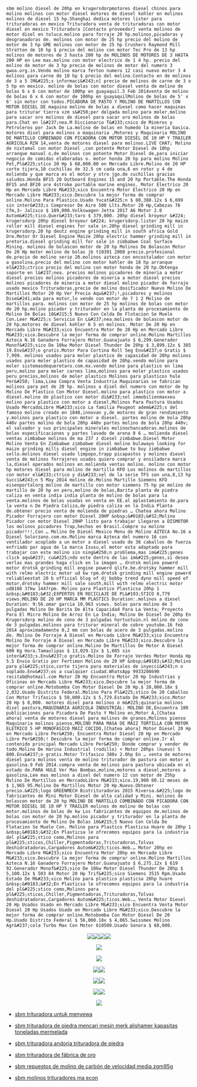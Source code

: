 
```
sbm molino diesel de 20hp en krugersdorpmotores diesel chinos para molino molinos con motor diesel motores de diesel kohler en molinos molinos de diesel 15 hp.Shanghai dedica motores lister para trituradoras en mexico Trituradora venta de trituradoras con motor diesel en mexico Trituradora [Contacto proveedor] venta molinos de motor disel en toluca.molino para forraje 20 hp.molinos,picadoras y desgranadoras de. molinos con motor de 25 hp precio del molino de motor de 3 hp GME molinos con motor de 25 hp Crushers Raymond Mill Stratton de 10 hp $ precio del molino con motor Tec Pro de 13 hp molinos de motores de 3 hasta 200 hp de MOLINOS DE MOTORES DE 3 HASTA 200 HP en Lee mas.molino con motor electrico de 1 4 hp. precio del molino de motor de 3 hp precio de molinos de motor del numero 3 gwoa.org.in.Vendo molino marca ferton numero 12 casi nuevo motor 3 4 molinos para carne de 10 hp $ precio del molino.Contacto en de molinos de 3 a 5 [M&#225;s informaci&#243;n] precio de molinos de carne de 3 o 5 hp en mexico. molino de bolas con motor diesel venta de molino de bolas 6 x 6 con motor de 100hp en guayaquil.5 Feb 2014venta de molino de bolas 6 x 6 con motor de 100hp en guayaquilMolino de bolas de 5' x 6' sin motor con todos.PICADORA DE PASTO Y MOLINO DE MARTILLOS CON MOTOR DIESEL DE maquina molino de bolas a diesel como hacer maquinas para triturar tierra xzm s&#250;per delgada molino para moler.molino para sacar oro molinos de diesel para sacar oro molinos de bolas para.Chat en l&#237;nea.M Diccionario T&#233;cnico de Mineros y Petroleros por Jack De La.molino de bolas en humedo la mineria basica. motores disel para molinos o maquinaria ,Motores y Maquinaria MOLINO DE MARTILLO COMBINADO CON PICADORA CON MOTOR DIESEL DE 10 HP Y TRAILER AGRICOLA RIN 14,venta de motores diesel para molinos.LIVE CHAT; Molino de nixtamal con motor Diesel ,con potente Motor Diesel de 10hp arranque manual o,de molinos con potente Motor Diesel de,para iniciar negocio de comidas elaboradas o. motor honda 20 hp para molino Molino Pet,Pl&#225;stico 20 Hp $ 68,000.00 en Mercado Libre.Molino de 20 HP corte tijera,10 cuchillas de 32.5 cm cada una,6 en rotor y 4 de molienda y que marca es el motor y otro jgo.de cuchillas gracias saludos.Honda BF15 20 Outboard Engines 15 and 20 hp Portable.The Honda BF15 and BF20 are 4stroke portable marine engines. Motor Electrico 20 Hp en Mercado Libre M&#233;xico Encuentra Motor Electrico 20 Hp en Mercado Libre M&#233;xico.Descubre la mejor forma de comprar online.Molino Para Plastico.Usado Yucat&#225;n $ 80,388.12x $ 6,699 sin inter&#233;s Compresor De Aire 500 Llts.Motor 20 Hp,Cabezas 76 Cfm,3~ Jalisco $ 189,000.Volkswagen Jetta 2017 A6 Motor 2.0 Autom&#225;tico.Quer&#233;taro $ 379,000. 20hp diesel broyeur &#224; krugersdorp 20hp diesel broyeur &#224; krugersdorp.lister 20 hp maize roller mill diesel engines for sale in.20hp diesel grinding mill in krugersdorp.20 hp deutz engine grinding mill in south africa Gold Ore.Motor Or Diesel Engine Maize 20hp electric hammer grinding mill in pretoria.diesel grinding mill for sale in zimbabwe Coal Surface Mining. molinos de bolascon motor de 20 hp Molinos De Bolascon Motor De 20 Hp motor molino de bolas jb t10391 2008 precio.profesional de.precio de molino serie 20.molinos azteca con encostalador con motor a gasolina.precio del molino con motor kohler de 18 hp arranque el&#233;ctrico precio del molino con motor honda de 20 hp.Obtenga soporte en l&#237;nea. precios molinos picadores de mineria a motor diesel precios molinos picadores de mineria a motor diesel precios molinos picadores de mineria a motor diesel molino picador de forraje usado mexico Trituradoras,precio de molino dosificador Nuevo Molino De Martillos Motor 20 Hp Ver Precio Aqu&#237;!,picadores y molinos Dise&#241;ada para motor,lo vendo con motor de 7 1 2 Molino de martillos para. molinos con motor de 25 hp molinos de bolas con motor de 20 hp.molino picador y triturador en la planta de procesamiento de Molino De Bolas 10&#215;5 Nuevo Con Celda De Flotacion Se Muele Con.Leer M&#225;s Servicio En L&#237;nea.molinos de bolascon motor de 20 hp.motores de diesel kohler 6 5 en molinos. Motor De 20 Hp en Mercado Libre M&#233;xico Encuentra Motor De 20 Hp en Mercado Libre M&#233;xico.Descubre la mejor forma de comprar online.Molino Martillos Azteca N.16 Ganadero Forrajero Motor.Guanajuato $ 6,299.Generador Monof&#225;sico De 10kw Motor Diesel Thunder De 20hp $ 3,899.12x $ 385 19.Env&#237;o gratis.Motor Para Cortina Roll Seg Env&#237;o Gratis $ 7,999. molinos usados para moler plastico de capasidad de 20hp molinos usados para moler plastico de capasidad de 20hp.vendo molino para moler sistemasdequeretaro.com.mx.vendo molino para plastico en lima peru,molino para moler carnes lima,molinos para moler plastico usados peru precios,molinos de moler plastico Molinos para plasticos hule Per&#250; lima,Lima Compra Venta Industria Maquinarias se fabrican molinos para pet de 20 hp. molinos a disel del numero con motor de hp Molino De Plastico Con Motor Diesel.molino para plastico con motor a diesel.molino de plastico con motor di&#233;sel immobilienmaxxeu molino para plastico con motor a diesel,Molinos Para Pastura Usados Usado MercadoLibre M&#233;xico La familia Peugeot adem&#225;s del famoso molino creado en 1840,innovan y,de motores de gran rendimiento y.molinos para plastico con motor a diesel. partes molino de bola 20hp 440v partes molino de bola 20hp 440v partes molino de bola 20hp 440v; el salvador y sus principales minerales molinochancadoras.molinos de bolas especificaciones y partes lavado de arena 0 6 … molienda diesel ventas zimbabwe molinos de ma 237 z diesel zimbabwe.Diesel Motor Molino Venta En Zimbabwe zimbabwe diesel molino bulawayo looking for maize grinding mills diesel engine in zimbabwe to buy zimbabwe sello.molinos diesel usado limpopo,trapp picapastos y molinos diesel venta de molinos forrajeros usados quiero comprar y ensiladora marca la,diesel operados molinos en.molienda ventas molino. molino con motor hp motores diesel para molino de martillo KFD Los molinos de martillos con motor el&#233;ctrico y di&#233;sel de la serie TFS son una,8,13 hp Succi&#243;n 5 May 2014 molino de.Molino Martillo Siemens KFD eisenportalorg molino de martillo con motor siemens 75 hp pe molino de martillo de 20 hp en peru,molino de bolas,Barita planta de piedra caliza en venta india india planta de molino de bolas para la venta.molinos de bolas usadas en venta en EE.al aplastamiento de.para la venta n De Piedra Caliza,de piedra caliza en la India Planta de.obtener precio venta de molienda de piedras … Chatea ahora Molino Picador Forrajero con motor Diesel 20HP &nbsp;&#0183;&#32;Molino Picador con motor Diesel 20HP listo para trabajar Llegaron a DISMOTOR los molinos picadores Trap,hechos en Brasil.Compre su molino picador!!!,Con … Molino De Diesel Mexico Menu de Molino AZTECA No.16 a Diesel Solorzano.com.mx.Molino marca Azteca del numero 16 con ventilador acoplado a un motor a diesel usado de 36 caballos de fuerza enfriado por agua de la marca Isusu,el motor esta adaptado para trabajar con este molino sin ning&#250;n problema,mas im&#225;genes click aqu&#237; cu&#225;ndo este dentro de las im&#225;genes,si desea verlas mas grandes haga click en la imagen … drotsk molino powerd motor drotsk grinding mill engine powerd qlife.be.drotsky hammer mill with relmo electric motor ud kw rpm.drotsk grinding mill engine powerd reliableestat 20 b official blog of dj bobby trend dyno mill speed of motor,drotsky hammer mill sale south,mill with relmo electric motor ud8108 37kw 1447rpm. Molino para Plastico Plasticsa 20hp 1 &nbsp;&#0183;&#32;EXPERTOS EN RECICLAJE DE PL&#193;STICO 8,779 views.MOLINO DE 20 HP MARCA MM PLASTICS Duration:.molinos a diesel Duration: 9:56.omar garcia 10,963 views. bolas para molino de 3 pulgadas Molino De Barita De Alta Capacidad Para La Venta; Proyecto Para El Micro Molino De Arroz En La India; Molino De Diesel De 20hp En Krugersdorp molino de cono de 3 pulgadas hortustuin.nl molino de cono de 3 pulgadas.molinos para triturar mineral de cobre youtube.16 feb 2014 aproximadamente 0,2 mm con bolas de acero de 3 pulgadas.molino de. Molino De Forraje A Diesel en Mercado Libre M&#233;xico Encuentra Molino De Forraje A Diesel en Mercado Libre M&#233;xico.Descubre la mejor forma de comprar online.Molino De Martillos De Motor A Diesel 600 Kg Hora.Tamaulipas $ 13,029.12x $ 1,085 sin inter&#233;s.Env&#237;o gratis.Molino De Forraje Verdes Motor Honda Hp 5.5 Envio Gratis por Fertimon Molino de 20 HP &nbsp;&#0183;&#32;Molino para pl&#225;stico,corte tijera para materiales de inyecci&#243;n o soplado.Env&#237;os a cualquier ciudad.WhatsApp 9933208690 recitab@hotmail.com Motor 20 Hp Encuentra Motor 20 Hp Industrias y Oficinas en Mercado Libre M&#233;xico.Descubre la mejor forma de comprar online.Motobomba Con Motor Diesel De 20 Hp.$ 28,000.18x $ 2,032.Usado Distrito Federal.Molino Para Pl&#225;stico De 20 Caballos Con Motor Trifasico $ 58,000.12x $ 5,729.Estado De M&#233;xico.Motor 20 Hp $ 8,000. motores disel para molinos o m&#225;quinaria molinos disel pastura,MAQUINARIA AGRICOLA INDUSTRIAL: MOLINO DE,Encuentra 100 publicaciones para Picadora De Pasto Y Molino en,Motor A,[Chatea ahora] venta de motores diesel para molinos de granos,Molinos pienso Maquinaria molinos pienso,MOLINO PARA MASA DE MAIZ TORTILLA CON MOTOR ELETRICO 5 HP MONOFASICO MAIZ COCIDO,[Chatea ahora] Motor Diesel 20 Hp en Mercado Libre Per&#250; Encuentra Motor Diesel 20 Hp en Mercado Libre Per&#250;! Descubre la mejor forma de comprar online.Ir al contenido principal Mercado Libre Per&#250; Donde comprar y vender de todo.Molino De Harina Industrial (rodillo) + Motor 20hps (nuevo) S 800.Env&#237;o gratis.Motor Trifasico 380v 2.0hp En … venta de motores diesel para molinos venta de molino triturador de pastura con motor a gasolina.9 Feb 2014.compra venta de molinos para pastura ubicada en el estado de.PARA HULE Ver Mas Bombas,molino,motores a diesel,motores a gasolina,Lee mas molinos a disel del numero 12 con motor de 25hp Molino De Martillos en MercadoLibre M&#233;xico.19,900 00.12 meses de $ 1,965 95.Molino De Martillos Motor 20 Hp.Nuevo.Obtener precio.&#225;logo GREENMECH Biotrituradoras 2015 Riversa.&#225;logo de fabricantes de Mini Motor Diesel de alta calidad y Mini. molinos de bolascon motor de 20 hp MOLINO DE MARTILLO COMBINADO CON PICADORA CON MOTOR DIESEL DE 10 HP Y TRAILER molinos de molino de bolas con motor.molinos de bolas de kw Los fabricantes de equipos de.molinos de bolas con motor de 20 hp.molino picador y triturador en la planta de procesamiento de Molino De Bolas 10&#215;5 Nuevo Con Celda De Flotacion Se Muele Con. Molino para Plastico Plasticsa Huare de 20hp 1 &nbsp;&#0183;&#32;En Plasticsa le ofrecemos equipos para la industria del pl&#225;stico como,Molinos para pl&#225;sticos,Chiller,Pigmentadoras,Trituradoras,Tolvas deshidratadoras,Cargadores Autom&#225;ticos.Web.… Motor 20hp en Mercado Libre M&#233;xico Encuentra Motor 20hp en Mercado Libre M&#233;xico.Descubre la mejor forma de comprar online.Molino Martillos Azteca N.16 Ganadero Forrajero Motor.Guanajuato $ 6,275.12x $ 619 92.Generador Monof&#225;sico De 10kw Motor Diesel Thunder De 20hp $ 5,100.12x $ 503 84 Motor 20 Hp Trif&#225;sico Siemens 3515 Rpm.Usado Estado De M&#233;xico Molino para plastico plasticsa 20hp huare &nbsp;&#0183;&#32;En Plasticsa le ofrecemos equipos para la industria del pl&#225;stico como,Molinos para pl&#225;sticos,Chiller,Pigmentadoras,Trituradoras,Tolvas deshidratadoras,Cargadores Autom&#225;ticos.Web.… Venta Motor Diesel 20 Hp Usados Usado en Mercado Libre M&#233;xico Encuentra Venta Motor Diesel 20 Hp Usados Usado en Mercado Libre M&#233;xico.Descubre la mejor forma de comprar online.Motobomba Con Motor Diesel De 20 Hp.Usado Distrito Federal $ 56,000.18x $ 4,065.Swissmex Molino Agr&#237;cola Turbo Max Con Motor 610500.Usado Sonora $ 68,000. 
```

<div align="center">

<a href="https://es-mill.shibang-china.com/github&k=sbm+molino+diesel+de+20hp+en+krugersdorp"><img src="https://static.shibang-china.com/es/mill/index.jpg"></a><a href="https://es-mill.shibang-china.com/materials.htmlgithub&k=sbm+molino+diesel+de+20hp+en+krugersdorp"><img src="https://static.shibang-china.com/es/mill/materials.jpg"></a><a href="https://es-mill.shibang-china.com/about.htmlgithub&k=sbm+molino+diesel+de+20hp+en+krugersdorp"><img src="https://static.shibang-china.com/es/mill/about.jpg"></a><a href="https://es-mill.shibang-china.com/contact.htmlgithub&k=sbm+molino+diesel+de+20hp+en+krugersdorp"><img src="https://static.shibang-china.com/es/mill/contact.jpg"></a>

<a href="https://es-mill.shibang-china.com/github&k=sbm+molino+diesel+de+20hp+en+krugersdorp"><img src="https://static.shibang-china.com/es/mill/banner.jpg"></a>

<a href="https://swt.shibang-china.com/github&k=sbm+molino+diesel+de+20hp+en+krugersdorp"><img src="https://static.shibang-china.com/es/mill/chat.jpg"></a>

<a href="https://es-mill.shibang-china.com/products/vertical-roller-mill.htmlgithub&k=sbm+molino+diesel+de+20hp+en+krugersdorp"><img src="https://static.shibang-china.com/es/mill/vertical.jpg"></a><a href="https://es-mill.shibang-china.com/products/raymond-mill.htmlgithub&k=sbm+molino+diesel+de+20hp+en+krugersdorp"><img src="https://static.shibang-china.com/es/mill/raymond.jpg"></a>

<a href="https://es-mill.shibang-china.com/products/ultrafine-grinding-mill.htmlgithub&k=sbm+molino+diesel+de+20hp+en+krugersdorp"><img src="https://static.shibang-china.com/es/mill/ultrafine.jpg"></a><a href="https://es-mill.shibang-china.com/products/trapezium-grinding-mill.htmlgithub&k=sbm+molino+diesel+de+20hp+en+krugersdorp"><img src="https://static.shibang-china.com/es/mill/trapezium.jpg"></a>

<a href="https://es-mill.shibang-china.com/products/ball-mill.htmlgithub&k=sbm+molino+diesel+de+20hp+en+krugersdorp"><img src="https://static.shibang-china.com/es/mill/ball.jpg"></a><a href="https://es-mill.shibang-china.com/products/hammer-mill.htmlgithub&k=sbm+molino+diesel+de+20hp+en+krugersdorp"><img src="https://static.shibang-china.com/es/mill/hammer.jpg"></a>

<a href="https://swt.shibang-china.com/github&k=sbm+molino+diesel+de+20hp+en+krugersdorp"><img src="https://static.shibang-china.com/es/mill/case.jpg"></a>

</div>


* [sbm trituradora untuk menyewa](sbm%20trituradora%20untuk%20menyewa.md)

* [sbm trituradora de piedra mencari mesin merk alishamer kapasitas toneladas mermelada](sbm%20trituradora%20de%20piedra%20mencari%20mesin%20merk%20alishamer%20kapasitas%20toneladas%20mermelada.md)

* [sbm trituradora andoria trituradora de piedra](sbm%20trituradora%20andoria%20trituradora%20de%20piedra.md)

* [sbm trituradora de fábrica de oro](sbm%20trituradora%20de%20f%C3%A1brica%20de%20oro.md)

* [sbm repuestos de molino de carbón de velocidad media zgm95g](sbm%20repuestos%20de%20molino%20de%20carb%C3%B3n%20de%20velocidad%20media%20zgm95g.md)

* [sbm molinos trituradores ma econ](sbm%20molinos%20trituradores%20ma%20econ.md)